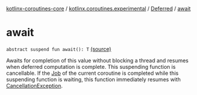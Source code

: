 [kotlinx-coroutines-core](../../index.md) / [kotlinx.coroutines.experimental](../index.md) / [Deferred](index.md) / [await](.)

# await

`abstract suspend fun await(): T` [(source)](http://github.com/kotlin/kotlinx.coroutines/tree/master/kotlinx-coroutines-core/src/main/kotlin/kotlinx/coroutines/experimental/Deferred.kt#L34)

Awaits for completion of this value without blocking a thread and resumes when deferred computation is complete.
This suspending function is cancellable.
If the [Job](../-job/index.md) of the current coroutine is completed while this suspending function is waiting, this function
immediately resumes with [CancellationException](../-cancellation-exception.md).

